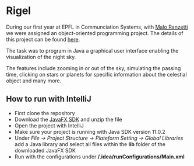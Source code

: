# Rigel

During our first year at EPFL in Communciation Systems, with [Malo Ranzetti](https://github.com/mrztti) 
we were assigned an
object-oriented programming project. The details of this project 
can be found [here](https://cs108.epfl.ch/archive/20/archive.html).

The task was to program in Java a graphical user interface
enabling the visualization of the night sky. 

The features include zooming in or out of the sky, simulating the passing time,
clicking on stars or planets for specific information about the celestial object
and many more.

## How to run with IntelliJ

- First clone the repository
- Download the [JavaFX SDK](https://gluonhq.com/products/javafx/) and unzip the file
- Open the project with IntelliJ
- Make sure your project is running with Java SDK version 11.0.2
- Under *File -> Project Structure -> Plateform Setting -> Global Libraries*
add a Java library and select all files within the **lib** folder of the downloaded JavaFX SDK
- Run with the configurations under **/.idea/runConfigurations/Main.xml**

